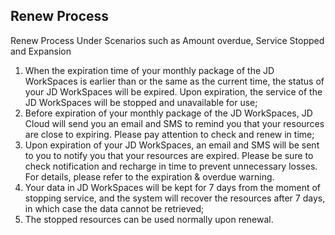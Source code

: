 ## Renew Process
Renew Process Under Scenarios such as Amount overdue, Service Stopped and Expansion<br>
1. When the expiration time of your monthly package of the JD WorkSpaces is earlier than or the same as the current time, the status of your JD WorkSpaces will be expired. Upon expiration, the service of the JD WorkSpaces will be stopped and unavailable for use;<br>
2. Before expiration of your monthly package of the JD WorkSpaces, JD Cloud will send you an email and SMS to remind you that your resources are close to expiring. Please pay attention to check and renew in time;<br>
3. Upon expiration of your JD WorkSpaces, an email and SMS will be sent to you to notify you that your resources are expired. Please be sure to check notification and recharge in time to prevent unnecessary losses. For details, please refer to the expiration & overdue warning.<br>
4. Your data in JD WorkSpaces will be kept for 7 days from the moment of stopping service, and the system will recover the resources after 7 days, in which case the data cannot be retrieved;<br>
5. The stopped resources can be used normally upon renewal.
